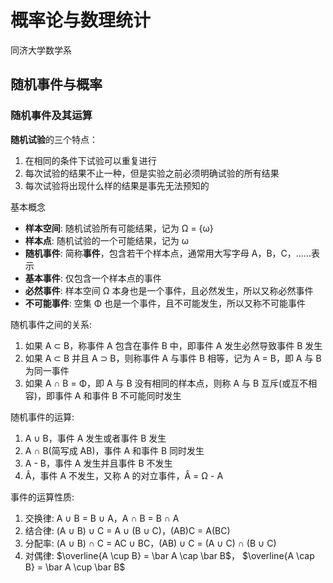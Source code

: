 # 概率论与数理统计

同济大学数学系

## 随机事件与概率

### 随机事件及其运算

**随机试验**的三个特点：

1. 在相同的条件下试验可以重复进行
2. 每次试验的结果不止一种，但是实验之前必须明确试验的所有结果
3. 每次试验将出现什么样的结果是事先无法预知的

基本概念

- **样本空间**: 随机试验所有可能结果，记为 Ω = {ω}
- **样本点**: 随机试验的一个可能结果，记为 ω
- **随机事件**: 简称**事件**，包含若干个样本点，通常用大写字母 A，B，C，……表示
- **基本事件**: 仅包含一个样本点的事件
- **必然事件**: 样本空间 Ω 本身也是一个事件，且必然发生，所以又称必然事件
- **不可能事件**: 空集 Φ 也是一个事件，且不可能发生，所以又称不可能事件

随机事件之间的关系:

1. 如果 A ⊂ B，称事件 A 包含在事件 B 中，即事件 A 发生必然导致事件 B 发生
2. 如果 A ⊂ B 并且 A ⊃ B，则称事件 A 与事件 B 相等，记为 A = B，即 A 与 B 为同一事件
3. 如果 A ∩ B = Φ，即 A 与 B 没有相同的样本点，则称 A 与 B 互斥(或互不相容)，即事件 A 和事件 B 不可能同时发生

随机事件的运算:

1. A ∪ B，事件 A 发生或者事件 B 发生
2. A ∩ B(简写成 AB)，事件 A 和事件 B 同时发生
3. A - B，事件 A 发生并且事件 B 不发生
4. Â，事件 A 不发生，又称 A 的对立事件，Â = Ω - A

事件的运算性质:

1. 交换律: A ∪ B = B ∪ A，A ∩ B = B ∩ A
2. 结合律: (A ∪ B) ∪ C = A ∪ (B ∪ C)，(AB)C = A(BC)
3. 分配率: (A ∪ B) ∩ C = AC ∪ BC，(AB) ∪ C = (A ∪ C) ∩ (B ∪ C)
4. 对偶律: $\overline{A \cup B} = \bar A \cap \bar B$， $\overline{A \cap B} = \bar A \cup \bar B$
